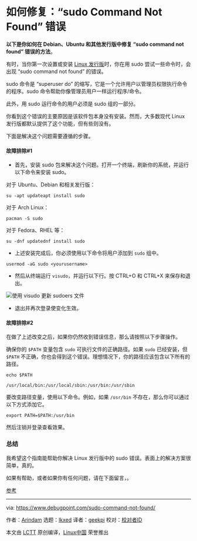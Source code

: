 [#]: subject: "How to Fix: sudo Command Not Found Error"
[#]: via: "https://www.debugpoint.com/sudo-command-not-found/"
[#]: author: "Arindam https://www.debugpoint.com/author/admin1/"
[#]: collector: "lkxed"
[#]: translator: "geekpi"
[#]: reviewer: " "
[#]: publisher: " "
[#]: url: " "

如何修复：“sudo Command Not Found” 错误
======

**以下是你如何在 Debian、Ubuntu 和其他发行版中修复 “sudo command not found” 错误的方法**。

有时，当你第一次设置或安装 [Linux 发行版][1]时，你在用 sudo 尝试一些命令时，会出现 “sudo command not found” 的错误。

sudo 命令是 “superuser do” 的缩写，它是一个允许用户以管理员权限执行命令的程序。sudo 命令帮助你像管理员用户一样运行程序/命令。

此外，用 sudo 运行命令的用户必须是 sudo 组的一部分。

你看到这个错误的主要原因是该软件包本身没有安装。然而，大多数现代 Linux 发行版都默认提供了这个功能，但有些则没有。

下面是解决这个问题需要遵循的步骤。

#### 故障排除#1

- 首先，安装 sudo 包来解决这个问题。打开一个终端，刷新你的系统，并运行以下命令来安装 sudo。

对于 Ubuntu、Debian 和相关发行版：

```
su -apt updateapt install sudo
```

对于 Arch Linux：

```
pacman -S sudo
```

对于 Fedora、RHEL 等：

```
su -dnf updatednf install sudo
```

- 上述安装完成后，你必须使用以下命令将用户添加到 `sudo` 组中。

`usermod -aG sudo <yourusername>`

- 然后从终端运行 `visudo`，并运行以下行。按 CTRL+O 和 CTRL+X 来保存和退出。


![使用 visudo 更新 sudoers 文件][2]

- 退出并再次登录使变化生效。

#### 故障排除#2

在做了上述改变之后，如果你仍然收到错误信息，那么请按照以下步骤操作。

确保你的 `$PATH` 变量包含 `sudo` 可执行文件的正确路径。如果 `sudo` 已经安装，但 `$PATH` 不正确，你也会得到这个错误。理想情况下，你的路径应该包含以下所有的路径。

```
echo $PATH
```

```
/usr/local/bin:/usr/local/sbin:/usr/bin:/usr/sbin
```

要改变路径变量，使用以下命令。例如，如果 `/usr/bin` 不存在，那么你可以通过以下方式添加它。

```
export PATH=$PATH:/usr/bin
```

然后注销并登录查看效果。

### 总结

我希望这个指南能帮助你解决 Linux 发行版中的 sudo 错误。表面上的解决方案很简单，真的。

如果有帮助，或者如果你有任何问题，请在下面留言，。

[参考][3]

--------------------------------------------------------------------------------

via: https://www.debugpoint.com/sudo-command-not-found/

作者：[Arindam][a]
选题：[lkxed][b]
译者：[geekpi](https://github.com/geekpi)
校对：[校对者ID](https://github.com/校对者ID)

本文由 [LCTT](https://github.com/LCTT/TranslateProject) 原创编译，[Linux中国](https://linux.cn/) 荣誉推出

[a]: https://www.debugpoint.com/author/admin1/
[b]: https://github.com/lkxed
[1]: https://www.debugpoint.com/category/distributions
[2]: https://www.debugpoint.com/wp-content/uploads/2022/09/Updating-the-sudoers-file-using-visudo.jpg
[3]: https://linux.die.net/man/8/sudo
